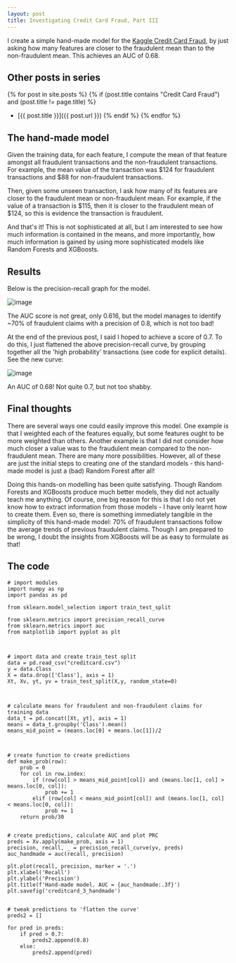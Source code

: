 ```yaml
---
layout: post
title: Investigating Credit Card Fraud, Part III
---
```


I create a simple hand-made model for the [Kaggle Credit Card Fraud](https://www.kaggle.com/mlg-ulb/creditcardfraud), by just asking how many features are closer to the fraudulent mean than to the non-fraudulent mean. This achieves an AUC of 0.68.


## Other posts in series
{% for post in site.posts %}
{% if (post.title contains "Credit Card Fraud") and (post.title != page.title) %}
* [{{ post.title }}]({{ post.url }})
{% endif %}
{% endfor %}



## The hand-made model
Given the training data, for each feature, I compute the mean of that feature amongst all fraudulent transactions and the non-fraudulent transactions. For example, the mean value of the transaction was $124 for fraudulent transactions and $88 for non-fraudulent transactions.

Then, given some unseen transaction, I ask how many of its features are closer to the fraudulent mean or non-fraudulent mean. For example, if the value of a transaction is $115, then it is closer to the fraudulent mean of $124, so this is evidence the transaction is fraudulent.

And that's it! This is not sophisticated at all, but I am interested to see how much information is contained in the means, and more importantly, how much information is gained by using more sophisticated models like Random Forests and XGBoosts. 



## Results
Below is the precision-recall graph for the model.

![image](/assets/images/creditcard_3.png)

The AUC score is not great, only 0.616, but the model manages to identify ~70% of fraudulent claims with a precision of 0.8, which is not too bad!

At the end of the previous post, I said I hoped to achieve a score of 0.7. To do this, I just flattened the above precision-recall curve, by grouping together all the 'high probability' transactions (see code for explicit details).  See the new curve:

![image](/assets/images/creditcard_3_2.png)

An AUC of 0.68! Not quite 0.7, but not too shabby.



## Final thoughts
There are several ways one could easily improve this model. One example is that I weighted each of the features equally, but some features ought to be more weighted than others.  Another example is that I did not consider how much closer a value was to the fraudulent mean compared to the non-fraudulent mean. There are many more possibilities. However, all of these are just the initial steps to creating one of the standard models - this hand-made model is just a (bad) Random Forest after all!

Doing this hands-on modelling has been quite satisfying. Though Random Forests and XGBoosts produce much better models, they did not actually teach me anything. Of course, one big reason for this is that I do not yet know how to extract information from those models - I have only learnt how to create them.  Even so, there is something immediately tangible in the simplicity of this hand-made model: 70% of fraudulent transactions follow the average trends of previous fraudulent claims. Though I am prepared to be wrong, I doubt the insights from XGBoosts will be as easy to formulate as that!


## The code
```
# import modules
import numpy as np
import pandas as pd

from sklearn.model_selection import train_test_split

from sklearn.metrics import precision_recall_curve
from sklearn.metrics import auc
from matplotlib import pyplot as plt



# import data and create train_test split
data = pd.read_csv("creditcard.csv")
y = data.Class
X = data.drop(['Class'], axis = 1)
Xt, Xv, yt, yv = train_test_split(X,y, random_state=0)



# calculate means for fraudulent and non-fraudulent claims for training data
data_t = pd.concat([Xt, yt], axis = 1)
means = data_t.groupby('Class').mean()
means_mid_point = (means.loc[0] + means.loc[1])/2



# create function to create predictions
def make_prob(row):
    prob = 0
    for col in row.index:
        if (row[col] > means_mid_point[col]) and (means.loc[1, col] > means.loc[0, col]):
            prob += 1
        elif (row[col] < means_mid_point[col]) and (means.loc[1, col] < means.loc[0, col]):
            prob += 1
    return prob/30


# create predictions, calculate AUC and plot PRC
preds = Xv.apply(make_prob, axis = 1)
precision, recall, _ = precision_recall_curve(yv, preds)
auc_handmade = auc(recall, precision)

plt.plot(recall, precision, marker = '.')
plt.xlabel('Recall')
plt.ylabel('Precision')
plt.title(f'Hand-made model. AUC = {auc_handmade:.3f}')
plt.savefig('creditcard_3_handmade')


# tweak predictions to 'flatten the curve'
preds2 = []

for pred in preds:
    if pred > 0.7:
        preds2.append(0.8)
    else:
        preds2.append(pred)


```


